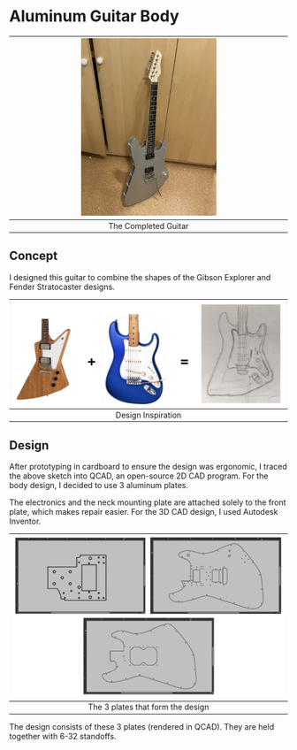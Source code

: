 # Aluminum Guitar Body

| <img src="final.jpeg" width="50%"/> |
| :--------------------------------------------------------------: |
|                The Completed Guitar                |

## Concept
I designed this guitar to combine the shapes of the Gibson Explorer and Fender Stratocaster designs.

| <img src="concept.png" width="100%"/> |
| :--------------------------------------------------------------: |
|       Design Inspiration |

## Design

After prototyping in cardboard to ensure the design was ergonomic, I traced the above sketch into QCAD, an open-source 2D CAD program.
For the body design, I decided to use 3 aluminum plates. 

The electronics and the neck mounting plate are attached solely to the front plate, which makes repair easier. For the 3D CAD design, I used Autodesk Inventor.

| <img src="3plates.png" width="100%"/> |
| :--------------------------------------------------------------: |
|       The 3 plates that form the design |

The design consists of these 3 plates (rendered in QCAD). They are held together with 6-32 standoffs.


